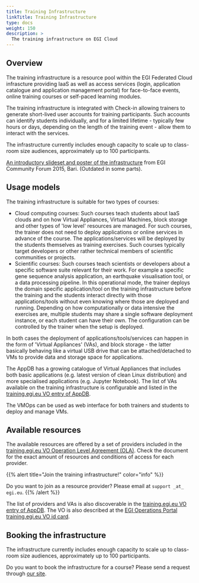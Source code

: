 ```yaml
---
title: Training Infrastructure
linkTitle: Training Infrastructure
type: docs
weight: 150
description: >
  The training infrastructure on EGI Cloud
---
```


## Overview

The training infrastructure is a resource pool within the EGI Federated
Cloud infrascture providing IaaS as well as access services (login,
application catalogue and application management portal) for
face-to-face events, online training courses or self-paced learning
modules.

The training infrastructure is integrated with Check-in allowing
trainers to generate short-lived user accounts for training
participants. Such accounts can identify students individually, and for
a limited lifetime - typically few hours or days, depending on the
length of the training event - allow them to interact with the services.

The infrastructure currently includes enough capacity to scale up to
class-room size audiences, approximately up to 100 participants.

[An introductory slideset and poster of the
infrastructure](https://indico.egi.eu/indico/contributionDisplay.py?contribId=122&confId=2544)
from EGI Community Forum 2015, Bari. (Outdated in some parts).

## Usage models

The training infrastructure is suitable for two types of courses:

- Cloud computing courses: Such courses teach students about IaaS
  clouds and on how Virtual Appliances, Virtual Machines, block
  storage and other types of 'low level' resources are managed. For
  such courses, the trainer does not need to deploy applications or
  online services in advance of the course. The applications/services
  will be deployed by the students themselves as training exercises.
  Such courses typically target developers or other rather technical
  members of scientific communities or projects.
- Scientific courses: Such courses teach scientists or developers
  about a specific software suite relevant for their work. For example
  a specific gene sequence analysis application, an earthquake
  visualisation tool, or a data processing pipeline. In this
  operational mode, the trainer deploys the domain specific
  application/tool on the training infrastructure before the training
  and the students interact directly with those applications/tools
  without even knowing where those are deployed and running. Depending
  on how computationally or data intensive the exercises are, multiple
  students may share a single software deployment instance, or each
  student can have their own. The configuration can be controlled by
  the trainer when the setup is deployed.

In both cases the deployment of applications/tools/services can happen
in the form of 'Virtual Appliances' (VAs), and block storage - the
latter basically behaving like a virtual USB drive that can be
attached/detached to VMs to provide data and storage space for
applications.

The AppDB has a growing catalogue of Virtual Appliances that includes
both basic applications (e.g. latest version of clean Linux
distribution) and more specialised applications (e.g. Jupyter Notebook).
The list of VAs available on the training infrastructure is configurable
and listed in the [training.egi.eu VO entry of
AppDB](https://appdb.egi.eu/store/vo/training.egi.eu).

The VMOps can be used as web interface for both trainers and students to
deploy and manage VMs.

## Available resources

The available resources are offered by a set of providers included in
the [training.egi.eu VO Operation Level Agreement
(OLA)](https://documents.egi.eu/document/2768). Check the document for
the exact amount of resources and conditions of access for each
provider.

{{% alert title="Join the training infrastructure!" color="info" %}}

Do you want to join as a resource provider? Please email at
`support _at_ egi.eu`.
{{% /alert %}}

The list of providers and VAs is also discoverable in the
[training.egi.eu VO entry of
AppDB](https://appdb.egi.eu/store/vo/training.egi.eu). The VO is also
described at the [EGI Operations Portal training.egi.eu VO id
card](http://operations-portal.egi.eu/vo/view/voname/training.egi.eu).

## Booking the infrastructure

The infrastructure currently includes enough capacity to scale up to
class-room size audiences, approximately up to 100 participants.

Do you want to book the infrastructure for a course? Please send a
request through [our site](https://www.egi.eu/services/training-infrastructure/).
